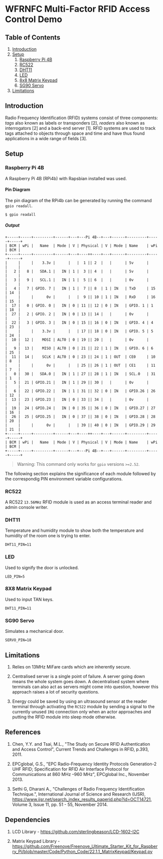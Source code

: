 # WFRNFC Multi-Factor RFID Access Control Demo

## Table of Contents

1. [Introduction](#introduction)
2. [Setup](#setup)
   1. [Raspberry Pi 4B](#rasperry-pi-4b)
   2. [RC522](#rc522)
   3. [DHT11](#dht11)
   4. [LED](#led)
   5. [8x8 Matrix Keypad](#8x8-matrix-keypad)
   6. [SG90 Servo](#sg90-servo)
3. [Limitations](#limitations)

## Introduction

Radio Frequency Identification (RFID) systems consist of three components: _tags_ also known as labels or transponders [2], _readers_ also known as interrogators [2] and a back-end server [1]. RFID systems are used to track tags attached to objects through space and time and have thus found applications in a wide range of fields [3].

## Setup

### Raspberry Pi 4B

A Raspberry Pi 4B (RPi4b) with Rapsbian installed was used.

#### Pin Diagram

The pin diagram of the RPi4b can be generated by running the command `gpio readall`.

    $ gpio readall

##### Output

    +-----+-----+---------+------+---+---Pi 4B--+---+------+---------+-----+-----+
    | BCM | wPi |   Name  | Mode | V | Physical | V | Mode | Name    | wPi | BCM |
    +-----+-----+---------+------+---+----++----+---+------+---------+-----+-----+
    |     |     |    3.3v |      |   |  1 || 2  |   |      | 5v      |     |     |
    |   2 |   8 |   SDA.1 |   IN | 1 |  3 || 4  |   |      | 5v      |     |     |
    |   3 |   9 |   SCL.1 |   IN | 1 |  5 || 6  |   |      | 0v      |     |     |
    |   4 |   7 | GPIO. 7 |   IN | 1 |  7 || 8  | 1 | IN   | TxD     | 15  | 14  |
    |     |     |      0v |      |   |  9 || 10 | 1 | IN   | RxD     | 16  | 15  |
    |  17 |   0 | GPIO. 0 |   IN | 0 | 11 || 12 | 0 | IN   | GPIO. 1 | 1   | 18  |
    |  27 |   2 | GPIO. 2 |   IN | 0 | 13 || 14 |   |      | 0v      |     |     |
    |  22 |   3 | GPIO. 3 |   IN | 0 | 15 || 16 | 0 | IN   | GPIO. 4 | 4   | 23  |
    |     |     |    3.3v |      |   | 17 || 18 | 0 | IN   | GPIO. 5 | 5   | 24  |
    |  10 |  12 |    MOSI | ALT0 | 0 | 19 || 20 |   |      | 0v      |     |     |
    |   9 |  13 |    MISO | ALT0 | 0 | 21 || 22 | 1 | IN   | GPIO. 6 | 6   | 25  |
    |  11 |  14 |    SCLK | ALT0 | 0 | 23 || 24 | 1 | OUT  | CE0     | 10  | 8   |
    |     |     |      0v |      |   | 25 || 26 | 1 | OUT  | CE1     | 11  | 7   |
    |   0 |  30 |   SDA.0 |   IN | 1 | 27 || 28 | 1 | IN   | SCL.0   | 31  | 1   |
    |   5 |  21 | GPIO.21 |   IN | 1 | 29 || 30 |   |      | 0v      |     |     |
    |   6 |  22 | GPIO.22 |   IN | 1 | 31 || 32 | 0 | IN   | GPIO.26 | 26  | 12  |
    |  13 |  23 | GPIO.23 |   IN | 0 | 33 || 34 |   |      | 0v      |     |     |
    |  19 |  24 | GPIO.24 |   IN | 0 | 35 || 36 | 0 | IN   | GPIO.27 | 27  | 16  |
    |  26 |  25 | GPIO.25 |   IN | 0 | 37 || 38 | 0 | IN   | GPIO.28 | 28  | 20  |
    |     |     |      0v |      |   | 39 || 40 | 0 | IN   | GPIO.29 | 29  | 21  |
    +-----+-----+---------+------+---+----++----+---+------+---------+-----+-----+
    | BCM | wPi |   Name  | Mode | V | Physical | V | Mode | Name    | wPi | BCM |
    +-----+-----+---------+------+---+---Pi 4B--+---+------+---------+-----+-----+

> Warning: This command only works for `gpio` versions `>=2.52`.

The following section explains the significance of each module followed by the correspondig PIN environment variable configurations.

### RC522

A RC522 `13.56MHz` RFID module is used as an access terminal reader and admin console writer.

### DHT11

Temperature and humidity module to show both the temperature and humidity of the room one is trying to enter.

    DHT11_PIN=11

### LED

Used to signify the door is unlocked.

    LED_PIN=5

### 8X8 Matrix Keypad

Used to input TAN keys.

    DHT11_PIN=11

### SG90 Servo

Simulates a mechanical door.

    SERVO_PIN=18

## Limitations

1. Relies on 13MHz MiFare cards which are inherently secure.

2. Centralised server is a single point of failure. A server going down means the whole system goes down. A decentralised system where terminals can also act as servers might come into question, however this approach raises a lot of security questions.

3. Energy could be saved by using an ultrasound sensor at the reader terminal through activating the `RC522` module by sending a signal to the currently unused `IRQ` connection only when an actor approaches and putting the RFID module into sleep mode otherwise.

## References

1. Chen, Y.Y. and Tsai, M.L., "The Study on Secure RFID Authentication and Access Control", Current Trends and Challenges in RFID, p.393, 2011.

2. EPCglobal, G.S., "EPC Radio-Frequency Identity Protocols Generation-2 UHF RFID; Specification for RFID Air Interface Protocol for Communications at 860 MHz –960 MHz", EPCglobal Inc., November 2013.

3. Sethi G, Dharani A., "Challenges of Radio Frequency Identification Technique.", International Journal of Science and Research (IJSR), https://www.ijsr.net/search_index_results_paperid.php?id=OCT14721, Volume 3, Issue 11, pp. 51 - 55, November 2014.

## Dependencies

1. LCD Library - https://github.com/sterlingbeason/LCD-1602-I2C

2. Matrix Keypad Library - https://github.com/Freenove/Freenove_Ultimate_Starter_Kit_for_Raspberry_Pi/blob/master/Code/Python_Code/22.1.1_MatrixKeypad/Keypad.py
